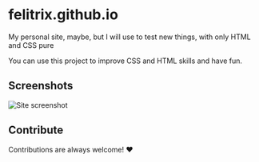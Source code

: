 # felitrix.github.io

My personal site, maybe, but I will use to test new things, with only HTML and CSS pure

You can use this project to improve CSS and HTML skills and have fun.
## Screenshots

![Site screenshot](https://files.catbox.moe/ymqhe8.png)


## Contribute

Contributions are always welcome! ❤️
